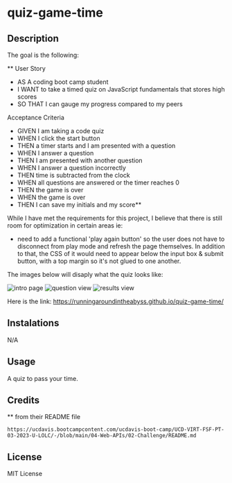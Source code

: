 # quiz-game-time

## Description

The goal is the following:

**
User Story
- AS A coding boot camp student
- I WANT to take a timed quiz on JavaScript fundamentals that stores high scores  
- SO THAT I can gauge my progress compared to my peers

Acceptance Criteria
- GIVEN I am taking a code quiz
- WHEN I click the start button
- THEN a timer starts and I am presented with a question
- WHEN I answer a question
- THEN I am presented with another question
- WHEN I answer a question incorrectly
- THEN time is subtracted from the clock
- WHEN all questions are answered or the timer reaches 0
- THEN the game is over
- WHEN the game is over
- THEN I can save my initials and my score**

While I have met the requirements for this project, I believe that there is still room for optimization in certain areas ie:

- need to add a functional 'play again button' so the user does not have to disconnect from play mode and refresh the page themselves. In addition to that, the CSS of it would need to appear below the input box & submit button, with a top margin so it's not glued to one another.

The images below will disaply what the quiz looks like:

![intro page](https://user-images.githubusercontent.com/127266659/233449285-e5c2d996-dab0-463d-96b0-8b9035efdf28.jpg)
![question view](https://user-images.githubusercontent.com/127266659/233449294-08db7ec0-af75-41fb-801c-554c16a83509.jpg)
![results view](https://user-images.githubusercontent.com/127266659/233449298-47b2cf24-d809-4ca1-9130-0ad03cbf289e.jpg)

Here is the link: https://runningaroundintheabyss.github.io/quiz-game-time/

## Instalations

N/A

## Usage

A quiz to pass your time. 

## Credits

 ** from their README file 

    https://ucdavis.bootcampcontent.com/ucdavis-boot-camp/UCD-VIRT-FSF-PT-03-2023-U-LOLC/-/blob/main/04-Web-APIs/02-Challenge/README.md 
 

## License

MIT License

